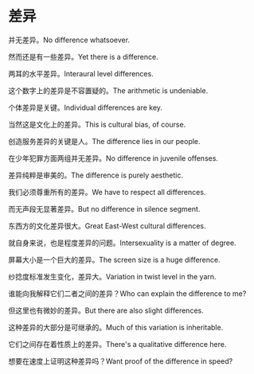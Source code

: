 # 差异

<p><span class="chinese">并无差异。</span><span class="english">No difference whatsoever.</span></p>

<p><span class="chinese">然而还是有一些差异。</span><span class="english">Yet there is a difference.</span></p>

<p><span class="chinese">两耳的水平差异。</span><span class="english">Interaural level differences.</span></p>

<p><span class="chinese">这个数字上的差异是不容置疑的。</span><span class="english">The arithmetic is undeniable.</span></p>

<p><span class="chinese">个体差异是关键。</span><span class="english">Individual differences are key.</span></p>

<p><span class="chinese">当然这是文化上的差异。</span><span class="english">This is cultural bias, of course.</span></p>

<p><span class="chinese">创造服务差异的关键是人。</span><span class="english">The difference lies in our people.</span></p>

<p><span class="chinese">在少年犯罪方面两组并无差异。</span><span class="english">No difference in juvenile offenses.</span></p>

<p><span class="chinese">差异纯粹是审美的。</span><span class="english">The difference is purely aesthetic.</span></p>

<p><span class="chinese">我们必须尊重所有的差异。</span><span class="english">We have to respect all differences.</span></p>

<p><span class="chinese">而无声段无显著差异。</span><span class="english">But no difference in silence segment.</span></p>

<p><span class="chinese">东西方的文化差异很大。</span><span class="english">Great East-West cultural differences.</span></p>

<p><span class="chinese">就自身来说，也是程度差异的问题。</span><span class="english">Intersexuality is a matter of degree.</span></p>

<p><span class="chinese">屏幕大小是一个巨大的差异。</span><span class="english">The screen size is a huge difference.</span></p>

<p><span class="chinese">纱捻度标准发生变化，差异大。</span><span class="english">Variation in twist level in the yarn.</span></p>

<p><span class="chinese">谁能向我解释它们二者之间的差异？</span><span class="english">Who can explain the difference to me?</span></p>

<p><span class="chinese">但这里也有微妙的差异。</span><span class="english">But there are also slight differences.</span></p>

<p><span class="chinese">这种差异的大部分是可继承的。</span><span class="english">Much of this variation is inheritable.</span></p>

<p><span class="chinese">它们之间存在着性质上的差异。</span><span class="english">There's a qualitative difference here.</span></p>

<p><span class="chinese">想要在速度上证明这种差异吗？</span><span class="english">Want proof of the difference in speed?</span></p>

